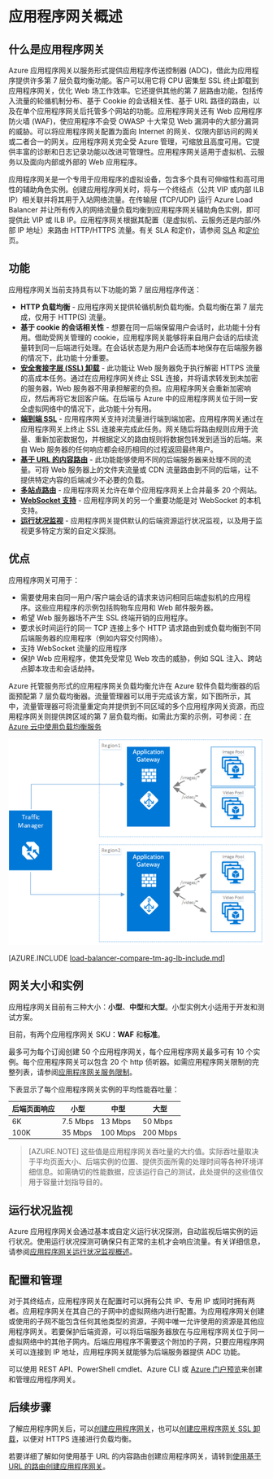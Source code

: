 <properties
    pageTitle="应用程序网关简介 | Azure"
    description="此页提供第 7 层负载均衡的应用程序网关服务概述，包括网关的大小、HTTP 负载均衡、基于 cookie 的会话相关性和 SSL 卸载。"
    documentationcenter="na"
    services="application-gateway"
    author="georgewallace"
    manager="carmonm"
    editor="tysonn" />  

<tags
    ms.assetid="b37a2473-4f0e-496b-95e7-c0594e96f83e"
    ms.service="application-gateway"
    ms.devlang="na"
    ms.topic="hero-article"
    ms.tgt_pltfrm="na"
    ms.workload="infrastructure-services"
    ms.date="12/14/2016"
    wacn.date="01/25/2017"
    ms.author="gwallace" />

# 应用程序网关概述

## 什么是应用程序网关

Azure 应用程序网关以服务形式提供应用程序传送控制器 (ADC)，借此为应用程序提供许多第 7 层负载均衡功能。客户可以用它将 CPU 密集型 SSL 终止卸载到应用程序网关，优化 Web 场工作效率。它还提供其他的第 7 层路由功能，包括传入流量的轮循机制分布、基于 Cookie 的会话相关性、基于 URL 路径的路由，以及在单个应用程序网关后托管多个网站的功能。应用程序网关还有 Web 应用程序防火墙 (WAF)，使应用程序不会受 OWASP 十大常见 Web 漏洞中的大部分漏洞的威胁。可以将应用程序网关配置为面向 Internet 的网关、仅限内部访问的网关或二者合一的网关。应用程序网关完全受 Azure 管理，可缩放且高度可用。它提供丰富的诊断和日志记录功能以改进可管理性。应用程序网关适用于虚拟机、云服务以及面向内部或外部的 Web 应用程序。

应用程序网关是一个专用于应用程序的虚拟设备，包含多个具有可伸缩性和高可用性的辅助角色实例。创建应用程序网关时，将与一个终结点（公共 VIP 或内部 ILB IP）相关联并将其用于入站网络流量。在传输层 (TCP/UDP) 运行 Azure Load Balancer 并让所有传入的网络流量负载均衡到应用程序网关辅助角色实例，即可提供此 VIP 或 ILB IP。应用程序网关根据其配置（是虚拟机、云服务还是内部/外部 IP 地址）来路由 HTTP/HTTPS 流量。有关 SLA 和定价，请参阅 [SLA](/support/legal/sla/) 和[定价](/pricing/details/application-gateway/)页。

## 功能

应用程序网关当前支持具有以下功能的第 7 层应用程序传送：

* **HTTP 负载均衡** - 应用程序网关提供轮循机制负载均衡。负载均衡在第 7 层完成，仅用于 HTTP(S) 流量。
* **基于 cookie 的会话相关性** - 想要在同一后端保留用户会话时，此功能十分有用。借助受网关管理的 cookie，应用程序网关能够将来自用户会话的后续流量转到同一后端进行处理。在会话状态是为用户会话而本地保存在后端服务器的情况下，此功能十分重要。
* **[安全套接字层 (SSL) 卸载](/documentation/articles/application-gateway-ssl-arm/)** - 此功能让 Web 服务器免于执行解密 HTTPS 流量的高成本任务。通过在应用程序网关终止 SSL 连接，并将请求转发到未加密的服务器，Web 服务器不用承担解密的负担。应用程序网关会重新加密响应，然后再将它发回客户端。在后端与 Azure 中的应用程序网关位于同一安全虚拟网络中的情况下，此功能十分有用。
* **[端到端 SSL](/documentation/articles/application-gateway-backend-ssl/)** - 应用程序网关支持对流量进行端到端加密。应用程序网关通过在应用程序网关上终止 SSL 连接来完成此任务。网关随后将路由规则应用于流量、重新加密数据包，并根据定义的路由规则将数据包转发到适当的后端。来自 Web 服务器的任何响应都会经历相同的过程返回最终用户。
* **[基于 URL 的内容路由](/documentation/articles/application-gateway-url-route-overview/)** - 此功能能够使用不同的后端服务器来处理不同的流量。可将 Web 服务器上的文件夹流量或 CDN 流量路由到不同的后端，让不提供特定内容的后端减少不必要的负载。
* **[多站点路由](/documentation/articles/application-gateway-multi-site-overview/)** - 应用程序网关允许在单个应用程序网关上合并最多 20 个网站。
* **[WebSocket 支持](/documentation/articles/application-gateway-websocket/)** - 应用程序网关的另一个重要功能是对 WebSocket 的本机支持。
* **[运行状况监视](/documentation/articles/application-gateway-probe-overview/)** - 应用程序网关提供默认的后端资源运行状况监视，以及用于监视更多特定方案的自定义探测。

## 优点

应用程序网关可用于：

* 需要使用来自同一用户/客户端会话的请求来访问相同后端虚拟机的应用程序。这些应用程序的示例包括购物车应用和 Web 邮件服务器。
* 希望 Web 服务器场不产生 SSL 终端开销的应用程序。
* 要求长时间运行的同一 TCP 连接上多个 HTTP 请求路由到或负载均衡到不同后端服务器的应用程序（例如内容交付网络）。
* 支持 WebSocket 流量的应用程序
* 保护 Web 应用程序，使其免受常见 Web 攻击的威胁，例如 SQL 注入、跨站点脚本攻击和会话劫持。

Azure 托管服务形式的应用程序网关负载均衡允许在 Azure 软件负载均衡器的后面预配第 7 层负载均衡器。流量管理器可以用于完成该方案，如下图所示，其中，流量管理器可将流量重定向并提供到不同区域的多个应用程序网关资源，而应用程序网关则提供跨区域的第 7 层负载均衡。如需此方案的示例，可参阅：[在 Azure 云中使用负载均衡服务](/documentation/articles/traffic-manager-load-balancing-azure/)

![流量管理器和应用程序网关方案](./media/application-gateway-introduction/tm-lb-ag-scenario.png)  


[AZURE.INCLUDE [load-balancer-compare-tm-ag-lb-include.md](../../includes/load-balancer-compare-tm-ag-lb-include.md)]

## 网关大小和实例

应用程序网关目前有三种大小：**小型**、**中型**和**大型**。小型实例大小适用于开发和测试方案。

目前，有两个应用程序网关 SKU：**WAF** 和**标准**。

最多可为每个订阅创建 50 个应用程序网关，每个应用程序网关最多可有 10 个实例。每个应用程序网关可以包含 20 个 http 侦听器。如需应用程序网关限制的完整列表，请参阅[应用程序网关服务限制](/documentation/articles/azure-subscription-service-limits/#application-gateway-limits)。

下表显示了每个应用程序网关实例的平均性能吞吐量：

| 后端页面响应 | 小型 | 中型 | 大型 |
| --- | --- | --- | --- |
| 6K |7\.5 Mbps |13 Mbps |50 Mbps |
| 100K |35 Mbps |100 Mbps |200 Mbps |

> [AZURE.NOTE]
这些值是应用程序网关吞吐量的大约值。实际吞吐量取决于平均页面大小、后端实例的位置、提供页面所需的处理时间等各种环境详细信息。如需确切的性能数据，应该运行自己的测试，此处提供的这些值仅用于容量计划指导目的。
>
>

## 运行状况监视

Azure 应用程序网关会通过基本或自定义运行状况探测，自动监视后端实例的运行状况。使用运行状况探测可确保只有正常的主机才会响应流量。有关详细信息，请参阅[应用程序网关运行状况监视概述](/documentation/articles/application-gateway-probe-overview/)。

## 配置和管理

对于其终结点，应用程序网关在配置时可以拥有公共 IP、专用 IP 或同时拥有两者。应用程序网关在其自己的子网中的虚拟网络内进行配置。为应用程序网关创建或使用的子网不能包含任何其他类型的资源，子网中唯一允许使用的资源是其他应用程序网关。若要保护后端资源，可以将后端服务器放在与应用程序网关位于同一虚拟网络中的其他子网内。后端应用程序不需要这个附加的子网，只要应用程序网关可以连接到 IP 地址，应用程序网关就能够为后端服务器提供 ADC 功能。

可以使用 REST API、PowerShell cmdlet、Azure CLI 或 [Azure 门户预览](https://portal.azure.cn/)来创建和管理应用程序网关。

## 后续步骤

了解应用程序网关后，可以[创建应用程序网关](/documentation/articles/application-gateway-create-gateway-portal/)，也可以[创建应用程序网关 SSL 卸载](/documentation/articles/application-gateway-ssl-arm/)，以便对 HTTPS 连接进行负载均衡。

若要详细了解如何使用基于 URL 的内容路由创建应用程序网关，请转到[使用基于 URL 的路由创建应用程序网关](/documentation/articles/application-gateway-create-url-route-arm-ps/)。

<!---HONumber=Mooncake_Quality_Review_1230_2016-->